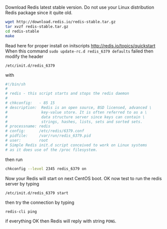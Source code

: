 Download Redis latest stable version. Do not use your Linux distribution Redis package since it quite old.
```bash
wget http://download.redis.io/redis-stable.tar.gz
tar xvzf redis-stable.tar.gz
cd redis-stable
make
```
Read here for proper install on initscripts http://redis.io/topics/quickstart
When this command `sudo update-rc.d redis_6379 defaults` failed then modify the header
```
/etc/init.d/redis_6379
```
with
```bash
#!/bin/sh
#
# redis - this script starts and stops the redis daemon
#
# chkconfig:   - 85 15
# description:  Redis is an open source, BSD licensed, advanced \
#               key-value store. It is often referred to as a \
#               data structure server since keys can contain \
#               strings, hashes, lists, sets and sorted sets.
# processname: redis
# config:      /etc/redis/6379.conf
# pidfile:     /var/run/redis_6379.pid
# user:        root
# Simple Redis init.d script conceived to work on Linux systems
# as it does use of the /proc filesystem.
```
then run
```bash
chkconfig --level 2345 redis_6379 on
```
Now your Redis will start on next CentOS boot.
OK now test to run the redis server by typing
```
/etc/init.d/redis_6379 start
```
then try the connection by typing
```
redis-cli ping
```
if everything OK then Redis will reply with string `PONG`.

